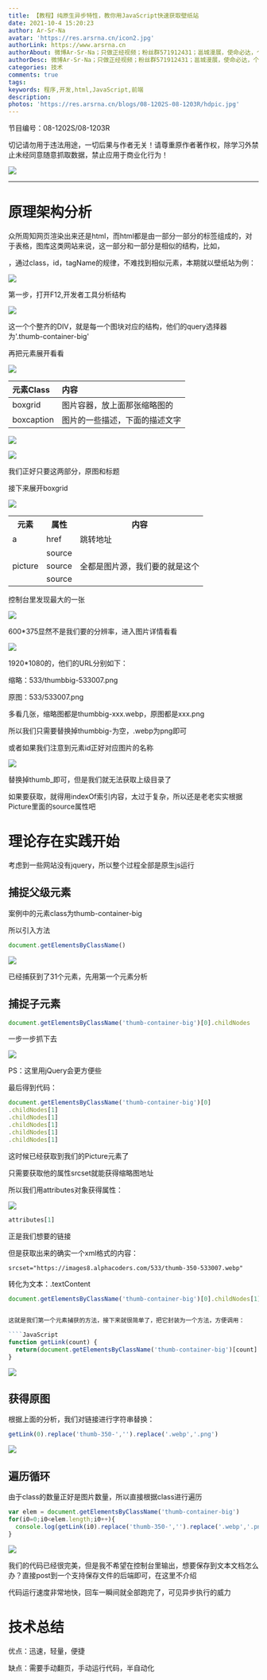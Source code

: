 ```yaml
---
title: 【教程】纯原生异步特性，教你用JavaScript快速获取壁纸站
date: 2021-10-4 15:20:23
author: Ar-Sr-Na
avatar: 'https://res.arsrna.cn/icon2.jpg'
authorLink: https://www.arsrna.cn
authorAbout: 微博Ar-Sr-Na；只做正经视频；粉丝群571912431；邕城漫展，使命必达，个人网站www.arsrna.cn
authorDesc: 微博Ar-Sr-Na；只做正经视频；粉丝群571912431；邕城漫展，使命必达，个人网站www.arsrna.cn
categories: 技术
comments: true
tags: 
keywords: 程序,开发,html,JavaScript,前端
description: 
photos: 'https://res.arsrna.cn/blogs/08-1202S-08-1203R/hdpic.jpg'
---
```


节目编号：08-1202S/08-1203R

切记请勿用于违法用途，一切后果与作者无关！请尊重原作者著作权，除学习外禁止未经同意随意抓取数据，禁止应用于商业化行为！

![](https://res.arsrna.cn/blogs/08-1202S-08-1203R/lovi5rlpmf.jpg)

----

# 原理架构分析

众所周知网页渲染出来还是html，而html都是由一部分一部分的标签组成的，对于表格，图库这类网站来说，这一部分和一部分是相似的结构，比如<tr><td>，<div class="xxx">，通过class，id，tagName的规律，不难找到相似元素，本期就以壁纸站为例：

![](https://res.arsrna.cn/blogs/08-1202S-08-1203R/ky190sc2fk.png)

第一步，打开F12,开发者工具分析结构

![](https://res.arsrna.cn/blogs/08-1202S-08-1203R/kee1hww7qx.png)

这一个个整齐的DIV，就是每一个图块对应的结构，他们的query选择器为'.thumb-container-big'

再把元素展开看看

![](https://res.arsrna.cn/blogs/08-1202S-08-1203R/mjtnu4mik4.png)

| 元素Class | 内容 |
|:----|:----|
| boxgrid | 图片容器，放上面那张缩略图的 |
| boxcaption | 图片的一些描述，下面的描述文字 |


![](https://res.arsrna.cn/blogs/08-1202S-08-1203R/91p454stak.png)

![](https://res.arsrna.cn/blogs/08-1202S-08-1203R/wyur18v7xf.png)

我们正好只要这两部分，原图和标题

接下来展开boxgrid

![](https://res.arsrna.cn/blogs/08-1202S-08-1203R/w7hfd9iv9p.png)

<table>
  <tr>
    <th class="align-left">元素</th>
    <th class="align-left">属性</th>
    <th class="align-left">内容</th>
  </tr>
  <tr>
    <td>a</td>
    <td>href</td>
    <td>跳转地址</td>
  </tr>
  <tr>
    <td rowspan="3">picture</td>
    <td>source</td>
    <td rowspan="3">全都是图片源，我们要的就是这个</td>
  </tr>
  <tr>
    <td>source</td>
  </tr>
  <tr>
    <td>source</td>
  </tr>
</table>

控制台里发现最大的一张

![](https://res.arsrna.cn/blogs/08-1202S-08-1203R/m7ryazhrbc.png)

600\*375显然不是我们要的分辨率，进入图片详情看看

![](https://res.arsrna.cn/blogs/08-1202S-08-1203R/9kn9cecppd.png)

1920\*1080的，他们的URL分别如下：

缩略：533/thumbbig-533007.png

原图：533/533007.png

多看几张，缩略图都是thumbbig-xxx.webp，原图都是xxx.png

所以我们只需要替换掉thumbbig-为空，.webp为png即可

或者如果我们注意到元素id正好对应图片的名称

![](https://res.arsrna.cn/blogs/08-1202S-08-1203R/hp08it29w4.png)

替换掉thumb\_即可，但是我们就无法获取上级目录了

如果要获取，就得用indexOf索引内容，太过于复杂，所以还是老老实实根据Picture里面的source属性吧

# 理论存在实践开始

考虑到一些网站没有jquery，所以整个过程全部是原生js运行

## 捕捉父级元素

案例中的元素class为thumb-container-big 

所以引入方法

````JavaScript
document.getElementsByClassName()
````

![](https://res.arsrna.cn/blogs/08-1202S-08-1203R/c1u3l8bmv5.png)

已经捕获到了31个元素，先用第一个元素分析

## 捕捉子元素

````JavaScript
document.getElementsByClassName('thumb-container-big')[0].childNodes
````

一步一步抓下去

![](https://res.arsrna.cn/blogs/08-1202S-08-1203R/q06mry330c.png)

PS：这里用jQuery会更方便些

最后得到代码：

````JavaScript
document.getElementsByClassName('thumb-container-big')[0]
.childNodes[1]
.childNodes[1]
.childNodes[1]
.childNodes[1]
.childNodes[1]
````

这时候已经获取到我们的Picture元素了

只需要获取他的属性srcset就能获得缩略图地址

所以我们用attributes对象获得属性：

![](https://res.arsrna.cn/blogs/08-1202S-08-1203R/cggfz46gpc.png)

````JavaScript
attributes[1]
````

正是我们想要的链接

但是获取出来的确实一个xml格式的内容：

````html
srcset="https://images8.alphacoders.com/533/thumb-350-533007.webp"
````

转化为文本：.textContent

````JavaScript
document.getElementsByClassName('thumb-container-big')[0].childNodes[1].childNodes[1].childNodes[1].childNodes[1].childNodes[1].attributes[1].textContent


这就是我们第一个元素捕获的方法，接下来就很简单了，把它封装为一个方法，方便调用：

````JavaScript
function getLink(count) {
  return(document.getElementsByClassName('thumb-container-big')[count].childNodes[1].childNodes[1].childNodes[1].childNodes[1].childNodes[1].attributes[1].textContent)
}
````

![](https://res.arsrna.cn/blogs/08-1202S-08-1203R/o534hccr4l.png)

## 获得原图

根据上面的分析，我们对链接进行字符串替换：

````JavaScript
getLink(0).replace('thumb-350-','').replace('.webp','.png')
````

![](https://res.arsrna.cn/blogs/08-1202S-08-1203R/gfb7mr8vh3.png)

## 遍历循环

由于class的数量正好是图片数量，所以直接根据class进行遍历

````JavaScript
var elem = document.getElementsByClassName('thumb-container-big')
for(i0=0;i0<elem.length;i0++){
  console.log(getLink(i0).replace('thumb-350-','').replace('.webp','.png'))
}
````

![](https://res.arsrna.cn/blogs/08-1202S-08-1203R/a9u4sqtk7k.png)

我们的代码已经很完美，但是我不希望在控制台里输出，想要保存到文本文档怎么办？直接post到一个支持保存文件的后端即可，在这里不介绍

代码运行速度非常地快，回车一瞬间就全部跑完了，可见异步执行的威力

# 技术总结

优点：迅速，轻量，便捷

缺点：需要手动翻页，手动运行代码，半自动化
